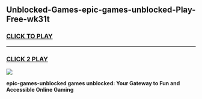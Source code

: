 
## Unblocked-Games-epic-games-unblocked-Play-Free-wk31t
<h3>
<a href="https://premium76.site?title=epic-games-unblocked&ref=23A">CLICK TO PLAY</a></h3>
<hr>

<h3>
<a href="https://premium76.site?title=epic-games-unblocked&ref=23A">CLICK 2 PLAY</a>
  
</h3>

<a href="https://premium76.site?title=epic-games-unblocked&ref=23A"><img src="https://clearcache.store/games.png"></a>


**epic-games-unblocked games unblocked: Your Gateway to Fun and Accessible Online Gaming**
